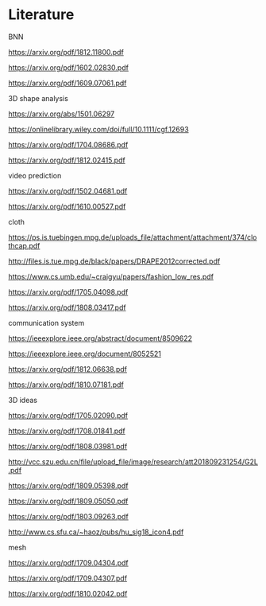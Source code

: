 # Literature

BNN

https://arxiv.org/pdf/1812.11800.pdf
    
https://arxiv.org/pdf/1602.02830.pdf
    
https://arxiv.org/pdf/1609.07061.pdf

3D shape analysis

https://arxiv.org/abs/1501.06297
        
https://onlinelibrary.wiley.com/doi/full/10.1111/cgf.12693
        
https://arxiv.org/pdf/1704.08686.pdf
        
https://arxiv.org/pdf/1812.02415.pdf
        
video prediction

https://arxiv.org/pdf/1502.04681.pdf
    
https://arxiv.org/pdf/1610.00527.pdf
    
cloth

https://ps.is.tuebingen.mpg.de/uploads_file/attachment/attachment/374/clothcap.pdf
    
http://files.is.tue.mpg.de/black/papers/DRAPE2012corrected.pdf
    
https://www.cs.umb.edu/~craigyu/papers/fashion_low_res.pdf
    
https://arxiv.org/pdf/1705.04098.pdf
    
https://arxiv.org/pdf/1808.03417.pdf
    
communication system
        
https://ieeexplore.ieee.org/abstract/document/8509622
        
https://ieeexplore.ieee.org/document/8052521
        
https://arxiv.org/pdf/1812.06638.pdf
        
https://arxiv.org/pdf/1810.07181.pdf
        
3D ideas

https://arxiv.org/pdf/1705.02090.pdf

https://arxiv.org/pdf/1708.01841.pdf

https://arxiv.org/pdf/1808.03981.pdf

http://vcc.szu.edu.cn/file/upload_file/image/research/att201809231254/G2L.pdf

https://arxiv.org/pdf/1809.05398.pdf

https://arxiv.org/pdf/1809.05050.pdf

https://arxiv.org/pdf/1803.09263.pdf

http://www.cs.sfu.ca/~haoz/pubs/hu_sig18_icon4.pdf

mesh 

https://arxiv.org/pdf/1709.04304.pdf

https://arxiv.org/pdf/1709.04307.pdf

https://arxiv.org/pdf/1810.02042.pdf






    
    
    
        

